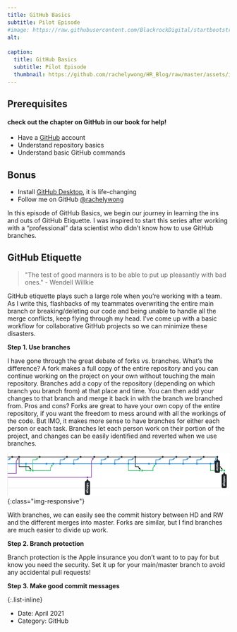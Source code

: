 ```yaml
---
title: GitHub Basics
subtitle: Pilot Episode
#image: https://raw.githubusercontent.com/BlackrockDigital/startbootstrap-agency/master/src/assets/img/portfolio/05-full.jpg
alt: 

caption:
  title: GitHub Basics
  subtitle: Pilot Episode
  thumbnail: https://github.com/rachelywong/HR_Blog/raw/master/assets/img/portfolio/project5/etiquette.png
---
```

## Prerequisites 
#### check out the chapter on GitHub in our book for help!
- Have a [GitHub](https://github.com/)  account
- Understand repository basics
- Understand basic GitHub commands

## Bonus
- Install [GitHub Desktop](https://desktop.github.com/), it is life-changing 
- Follow me on GitHub [@rachelywong](https://github.com/rachelywong)

In this episode of GitHub Basics, we begin our journey in learning the ins and outs of GitHub Etiquette. I was inspired to start this series after working with a “professional” data scientist who didn’t know how to use GitHub branches.

## GitHub Etiquette

> "The test of good manners is to be able to put up pleasantly with bad ones." - Wendell Willkie

GitHub etiquette plays such a large role when you’re working with a team. As I write this, flashbacks of my teammates overwriting the entire main branch or breaking/deleting our code and being unable to handle all the merge conflicts, keep flying through my head. I’ve come up with a basic workflow for collaborative GitHub projects so we can minimize these disasters. 

**Step 1. Use branches**

I have gone through the great debate of forks vs. branches. What’s the difference? A fork makes a full copy of the entire repository and you can continue working on the project on your own without touching the main repository. Branches add a copy of the repository (depending on which branch you branch from) at that place and time. You can then add your changes to that branch and merge it back in with the branch we branched from. Pros and cons? Forks are great to have your own copy of the entire repository, if you want the freedom to mess around with all the workings of the code. But IMO, it makes more sense to have branches for either each person or each task. Branches let each person work on their portion of the project, and changes can be easily identified and reverted when we use branches.

![tree.png](./assets/img/portfolio/project5/tree.png){:class="img-responsive"}

With branches, we can easily see the commit history between HD and RW and the different merges into master. Forks are similar, but I find branches are much easier to divide up work.

**Step 2. Branch protection**

Branch protection is the Apple insurance you don’t want to to pay for but know you need the security. Set it up for your main/master branch to avoid any accidental pull requests!

**Step 3. Make good commit messages**


{:.list-inline}
- Date: April 2021
- Category: GitHub

